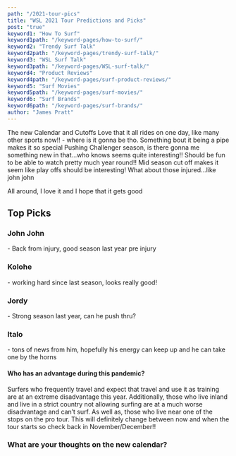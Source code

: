 ```yaml
---
path: "/2021-tour-pics"
title: "WSL 2021 Tour Predictions and Picks"
post: "true"
keyword1: "How To Surf"
keyword1path: "/keyword-pages/how-to-surf/"
keyword2: "Trendy Surf Talk"
keyword2path: "/keyword-pages/trendy-surf-talk/"
keyword3: "WSL Surf Talk"
keyword3path: "/keyword-pages/WSL-surf-talk/"
keyword4: "Product Reviews"
keyword4path: "/keyword-pages/surf-product-reviews/"
keyword5: "Surf Movies"
keyword5path: "/keyword-pages/surf-movies/"
keyword6: "Surf Brands"
keyword6path: "/keyword-pages/surf-brands/"
author: "James Pratt"
---
```


<div class="TP-title post-title"></div>
<div class="blog-post">
The new Calendar and Cutoffs
Love that it all rides on one day, like many other sports now!! - where is it gonna be tho. Something bout it being a pipe makes it so special
Pushing Challenger season, is there gonna me something new in that...who knows seems quite interesting!! Should be fun to be able to watch pretty much year round!!
Mid season cut off makes it seem like play offs should be interesting! What about those injured...like john john

All around, I love it and I hope that it gets good

<h2>Top Picks</h2>
<h3>John John </h3> - Back from injury, good season last year pre injury
<h3>Kolohe </h3> - working hard since last season, looks really good!
<h3>Jordy </h3>- Strong season last year, can he push thru?
<h3>Italo</h3> - tons of news from him, hopefully his energy can keep up and he can take one by the horns

<h4>Who has an advantage during this pandemic?</h4>
Surfers who frequently travel and expect that travel and use it as training are at an extreme disadvantage this year. Additionally, those who live inland and live in a strict country not allowing surfing are at a much worse disadvantage and can’t surf. As well as, those who live near one of the stops on the pro tour.
This will definitely change between now and when the tour starts so check back in November/December!!

<h3>What are your thoughts on the new calendar?</h3>
</div>
